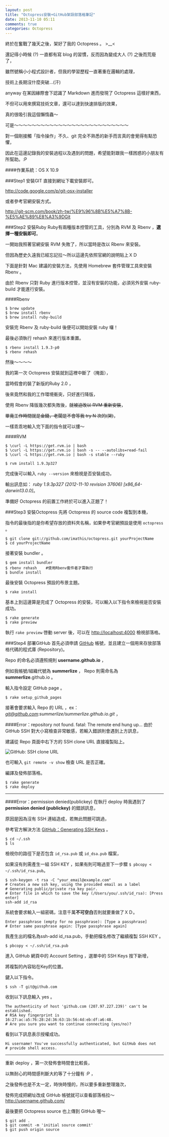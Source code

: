 ```yaml
---
layout: post
title: "Octopress安裝+GitHub架設部落格筆記"
date: 2013-11-10 05:11
comments: true
categories: Octopress
---
```


終於在奮戰了幾天之後，架好了我的 Octopress 。 >__< 

還記得小時候 (?) 一直都有寫 blog 的習慣，反而因為變成大人 (?) 之後而荒廢了，

雖然號稱小小程式設計者，但我的學習歷程一直著重在邏輯的處理，

技術上長期沒什麼突破...(汗)

anyway 在某因緣際會下認識了 Markdown 進而發現了 Octopress 這樣好東西，

不但可以用來撰寫技術文章，還可以達到快速排版的效果，

真的很吸引我這個懶惰蟲～

可是～～～～～～～～～～～～～～～～～～～～～～～～～～

對一個剛接觸「指令操作」不久、git 完全不熟悉的新手而言真的會覺得有點恐懼，

因此在這邊記錄我的安裝過程以及遇到的問題，希望能對跟我一樣困惑的小朋友有所幫助。:P

####作業系統：OS X 10.9

###Step1 安裝GIT
直接到網址下載安裝即可。

<http://code.google.com/p/git-osx-installer>

或者參考官網安裝方式。

<http://git-scm.com/book/zh-tw/%E9%96%8B%E5%A7%8B-%E5%AE%89%E8%A3%9DGit>

###Step2 安裝Ruby
Ruby有兩種版本控管的工具，分別為 RVM 及 Rbenv ，**選擇一種安裝即可**。

一開始我照著官網安裝 RVM 失敗了，所以當時是改以 Rbenv 來安裝。

但因為歷史久遠我已經忘記拉～所以這邊先依照官網的說明貼上ＸＤ

下面是針對 Mac 建議的安裝方法，先使用 Homebrew 套件管理工具來安裝 Rbenv 。

由於 Rbenv 只對 Ruby 進行版本控管，並沒有安裝的功能，必須另外安裝 ruby-build 才能進行安裝。

####Rbenv

	$ brew update
	$ brew install rbenv
	$ brew install ruby-build

安裝完 Rbenv 及 ruby-build 後便可以開始安裝 ruby 囉！

最後必須執行 rehash 來進行版本重置。

	$ rbenv install 1.9.3-p0
	$ rbenv rehash
	
然後～～～～

我的第一次 Octopress 安裝就到這裡中斷了（掩面），

當時假會的裝了新版的Ruby 2.0 ，

後來竟然和我的工作環境衝突，只好進行降版，

使用 Rbenv 降版幾次都失敗後，~~就被迫改以 RVM 重新安裝~~，

~~畢竟工作時間就是金錢，老闆是不會等我 try N 次的(哭)~~，

一樣乖乖地輸入完下面的指令就可以摟～

####RVM
	
	$ \curl -L https://get.rvm.io | bash
	$ \curl -L https://get.rvm.io | bash -s -- --autolibs=read-fail
	$ \curl -L https://get.rvm.io | bash -s stable --ruby
	
	$ rvm install 1.9.3p327

完成後可以輸入 `ruby --version` 來檢視是否安裝成功，

輸出訊息如： *ruby 1.9.3p327 (2012-11-10 revision 37606) [x86_64-darwin13.0.0]*。

準備好 Octopress 的前置工作終於可以進入正題了！

###Step3 安裝Octopress
先將 Octopress 的 source code 複製到本機，

指令的最後指的是你希望存放的資料夾名稱，如果參考官網預設是使用 `octopress` 。

	$ git clone git://github.com/imathis/octopress.git yourProjectName
	$ cd yourProjectName

接著安裝 bundler 。

	$ gem install bundler
	$ rbenv rehash    #使用Rbenv套件者才需執行
	$ bundle install

最後安裝 Octopress 預設的布景主題。

	$ rake install

基本上到這邊算是完成了 Octopress 的安裝，可以輸入以下指令來檢視是否安裝成功。

	$ rake generate
	$ rake preview

執行 `rake preview` 啓動 server 後，可以在 <http://localhost:4000> 檢視部落格。
		
###Step4 部署GitHub
首先必須申請 [GitHub](https://github.com/) 帳號，並且建立一個用來存放部落格代碼的程式庫 (Repository)。

Repo 的命名必須遵照規則 **username.github.io** ，

例如我帳號/組織代號為 **summerlize** ， Repo 則需命名為 **summerlize**.github.io 。

輸入指令設定 GitHub page 。

	$ rake setup_github_pages

接著會要求輸入 Repo 的 URL ，ex：*git@github.com:summerlize/summerlize.github.io.git* ，

####Error：repository not found. fatal: The remote end hung up…
由於 GitHub SSH 對大小寫檢查非常敏感，若輸入錯誤則會遇到上方訊息，

建議從 Repo 頁面中右下方的 SSH clone URL 直接複製貼上。

![GitHub: SSH clone URL](http://farm6.staticflickr.com/5494/10768727923_aecb64d43a_o.png)

也可輸入 `git remote -v show` 檢查 URL 是否正確。

編譯及發佈部落格。

	$ rake generate
	$ rake deploy

---
####Error：permission denied(publickey)
在執行 deploy 時我遇到了 **permission denied (publickey)** 的錯誤訊息，

原因是因為沒有 SSH 連結造成，若無此問題可跳過，

參考官方解決方法 [GitHub：Generating SSH Keys](https://help.github.com/articles/generating-ssh-keys) 。

	$ cd ~/.ssh
	$ ls

檢視你的路徑下是否包含 `id_rsa.pub` 或 `id_dsa.pub` 檔案，

如果沒有則需產生一組 SSH KEY ，如果有則可略過至下一步驟 `$ pbcopy < ~/.ssh/id_rsa.pub`。

	$ ssh-keygen -t rsa -C "your_email@example.com"
	# Creates a new ssh key, using the provided email as a label
	# Generating public/private rsa key pair.
	# Enter file in which to save the key (/Users/you/.ssh/id_rsa): [Press enter]
	ssh-add id_rsa
	
系統會要求輸入一組密碼，注意千萬**不可空白**否則就要重做了ＸＤ。

	Enter passphrase (empty for no passphrase): [Type a passphrase]
	# Enter same passphrase again: [Type passphrase again]
	
我產生出的檔名為ssh-add id_rsa.pub，手動把檔名修改了繼續複製 SSH KEY 。

	$ pbcopy < ~/.ssh/id_rsa.pub

進入 GitHub 網頁中的 Account Setting ，選單中的 SSH Keys 按下新增，

將複製的內容貼在Key的位置。

鍵入以下指令。

	$ ssh -T git@github.com

收到以下訊息輸入 yes 。

	The authenticity of host 'github.com (207.97.227.239)' can't be established.
	# RSA key fingerprint is 16:27:ac:a5:76:28:2d:36:63:1b:56:4d:eb:df:a6:48.
	# Are you sure you want to continue connecting (yes/no)?

看到以下訊息表示授權成功。

	Hi username! You've successfully authenticated, but GitHub does not
	# provide shell access.
---

重新 deploy ，第一次發佈會時間會比較長，

以無耐心的時間感判斷大約等了十分鐘有 :P ，

之後發佈也是不太一定，時快時慢的，所以要多重新整理幾次，

發佈完成把網址改成 GitHub 帳號就可以查看部落格拉～ <http://username.github.com/>

最後要把 Octopress source 也上傳到 GitHub 喔～

	$ git add .
	$ git commit -m 'initial source commit'
	$ git push origin source
	